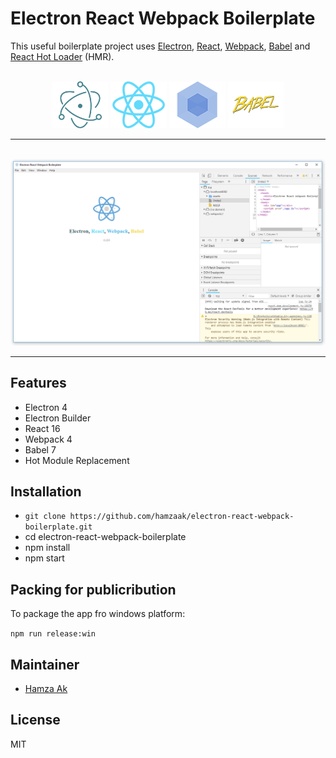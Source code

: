 # Electron React Webpack Boilerplate

<p>
  This useful boilerplate project uses <a href="http://electron.atom.io/">Electron</a>, <a href="https://facebook.github.io/react/">React</a>, <a href="http://webpack.github.io/docs/">Webpack</a>, <a href="https://babeljs.io/">Babel</a> and <a href="https://github.com/gaearon/react-hot-loader">React Hot Loader</a> (HMR).
</p>

<br>

<div align="center">
  <a href="https://electronjs.org/"><img src="./public/assets/electron.png" /></a>
  <a href="https://facebook.github.io/react/"><img src="./public/assets/react.png" /></a>
  <a href="https://webpack.github.io/"><img src="./public/assets/webpack.png" /></a>
  <a href="https://babeljs.io/"><img src="./public/assets/babel.png" /></a>
</div>

<hr />
<br />

<div align="center">
<img src="./public/assets/home.png" alt="Electron React Webpack Boilerplate"/>
</div>
<hr />

## Features

* Electron 4
* Electron Builder
* React 16
* Webpack 4
* Babel 7
* Hot Module Replacement

## Installation

* `git clone https://github.com/hamzaak/electron-react-webpack-boilerplate.git`
* cd electron-react-webpack-boilerplate
* npm install
* npm start

## Packing for publicribution

To package the app fro windows platform:

`npm run release:win`

## Maintainer

- [Hamza Ak](https://www.linkedin.com/in/hamzaak/)

## License

MIT